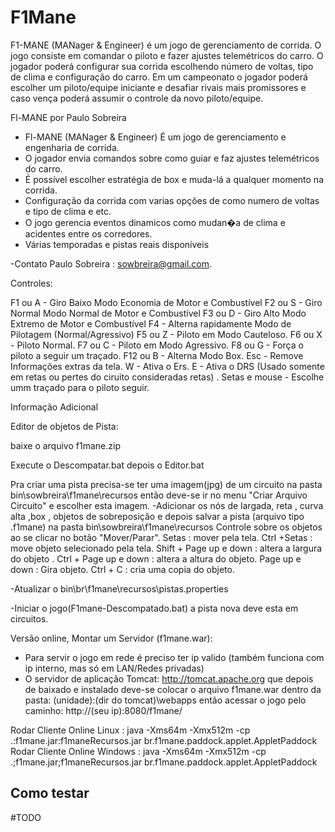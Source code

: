 # F1Mane

F1-MANE (MANager & Engineer) é um jogo de gerenciamento de corrida. O jogo consiste em comandar o piloto e fazer ajustes telemétricos do carro. O jogador poderá configurar sua corrida escolhendo número de voltas, tipo de clima e configuração do carro. Em um campeonato o jogador poderá escolher um piloto/equipe iniciante e desafiar rivais mais promissores  e caso vença poderá assumir o controle da novo piloto/equipe.

Fl-MANE por Paulo Sobreira
- Fl-MANE (MANager & Engineer) É um jogo de gerenciamento e engenharia de corrida.
- O jogador envia comandos sobre como guiar e faz ajustes telemétricos do carro.
- É possível escolher estratégia de box e muda-lá a qualquer momento na corrida.
- Configuração da corrida com varias opções de como numero de voltas e tipo de clima e etc.
- O jogo gerencia eventos dinamicos como mudan�a de clima e acidentes entre os corredores.
- Várias temporadas e pistas reais disponíveis

-Contato Paulo Sobreira : sowbreira@gmail.com.

Controles:

F1 ou A - Giro Baixo Modo Economia de Motor e Combustível
F2 ou S - Giro Normal Modo Normal de Motor e Combustível
F3 ou D - Giro Alto Modo Extremo de Motor e Combustível
F4 - Alterna rapidamente Modo de Pilotagem (Normal/Agressivo)
F5 ou Z - Piloto em Modo Cauteloso.
F6 ou X - Piloto Normal.
F7 ou C - Piloto em Modo Agressivo.
F8 ou G - Força o piloto a seguir um traçado.
F12 ou B - Alterna Modo Box.
Esc - Remove Informações extras da tela.
W - Ativa o Ers.
E - Ativa o DRS (Usado somente em retas ou pertes do ciruito consideradas retas) .
Setas e mouse - Escolhe umm traçado para o piloto seguir.

Informação Adicional

Editor de objetos de Pista:

baixe o arquivo f1mane.zip

Execute o Descompatar.bat depois o Editor.bat

Pra criar uma pista precisa-se ter uma imagem(jpg) de um circuito na
pasta bin\sowbreira\f1mane\recursos então deve-se ir no menu "Criar Arquivo
Circuito" e escolher esta imagem.
-Adicionar os nós de largada, reta , curva alta ,box , objetos de sobreposição
e depois salvar a pista (arquivo tipo .f1mane) na pasta bin\sowbreira\f1mane\recursos
Controle sobre os objetos ao se clicar no botão "Mover/Parar".
Setas : mover pela tela.
Ctrl +Setas :  move objeto selecionado pela tela.
Shift + Page up e down : altera a  largura do objeto .
Ctrl + Page up e down : altera a  altura do objeto.
Page up e down : Gira objeto.
Ctrl + C :  cria uma copia do objeto.

-Atualizar o bin\br\f1mane\recursos\pistas.properties

-Iniciar o jogo(F1mane-Descompatado.bat) a pista nova deve esta em circuitos.

Versão online, Montar um Servidor (f1mane.war):
- Para servir o jogo em rede é preciso ter ip valido (também funciona com ip interno,
  mas só em LAN/Redes privadas)
- O servidor de aplicação Tomcat:
  http://tomcat.apache.org que depois de baixado e instalado
  deve-se colocar o arquivo f1mane.war dentro da pasta:
  (unidade):\(dir do tomcat)\webapps então acessar o jogo pelo caminho:
  http://(seu ip):8080/f1mane/

Rodar Cliente Online Linux :
java -Xms64m -Xmx512m -cp .:f1mane.jar:f1maneRecursos.jar br.f1mane.paddock.applet.AppletPaddock
Rodar Cliente Online Windows :
java -Xms64m -Xmx512m -cp .;f1mane.jar;f1maneRecursos.jar br.f1mane.paddock.applet.AppletPaddock


## Como testar

#TODO